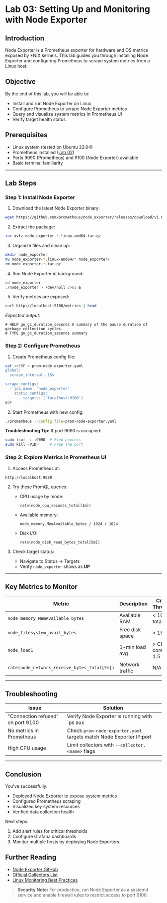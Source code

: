 # Lab 03: Setting Up and Monitoring with Node Exporter

## Introduction
Node Exporter is a Prometheus exporter for hardware and OS metrics exposed by *NIX kernels. This lab guides you through installing Node Exporter and configuring Prometheus to scrape system metrics from a Linux host.

## Objective
By the end of this lab, you will be able to:
- Install and run Node Exporter on Linux
- Configure Prometheus to scrape Node Exporter metrics
- Query and visualize system metrics in Prometheus UI
- Verify target health status

## Prerequisites
- Linux system (tested on Ubuntu 22.04)
- Prometheus installed ([Lab 02](#))
- Ports 9090 (Prometheus) and 9100 (Node Exporter) available
- Basic terminal familiarity

---

## Lab Steps

### Step 1: Install Node Exporter

1. Download the latest Node Exporter binary:
```bash
wget https://github.com/prometheus/node_exporter/releases/download/v1.8.2/node_exporter-1.8.2.linux-amd64.tar.gz
```

2. Extract the package:
```bash
tar xvfz node_exporter-*.linux-amd64.tar.gz
```

3. Organize files and clean up:
```bash
mkdir node_exporter
mv node_exporter-*.linux-amd64/* node_exporter/
rm node_exporter-*.tar.gz
```

4. Run Node Exporter in background:
```bash
cd node_exporter
./node_exporter > /dev/null 2>&1 &
```

5. Verify metrics are exposed:
```bash
curl http://localhost:9100/metrics | head
```
*Expected output:*
```
# HELP go_gc_duration_seconds A summary of the pause duration of garbage collection cycles.
# TYPE go_gc_duration_seconds summary
```

### Step 2: Configure Prometheus

1. Create Prometheus config file:
```bash
cat <<EOF > prom-node-exporter.yaml
global:
  scrape_interval: 15s

scrape_configs:
  - job_name: 'node_exporter'
    static_configs:
      - targets: ['localhost:9100']
EOF
```

2. Start Prometheus with new config:
```bash
./prometheus --config.file=prom-node-exporter.yaml
```

**Troubleshooting Tip:** If port 9090 is occupied:
```bash
sudo lsof -i :9090  # Find process
sudo kill <PID>     # Free the port
```

### Step 3: Explore Metrics in Prometheus UI

1. Access Prometheus at:
```
http://localhost:9090
```

2. Try these PromQL queries:
   - CPU usage by mode:
     ```promql
     rate(node_cpu_seconds_total[1m])
     ```
   - Available memory:
     ```promql
     node_memory_MemAvailable_bytes / 1024 / 1024
     ```
   - Disk I/O:
     ```promql
     rate(node_disk_read_bytes_total[5m])
     ```

3. Check target status:
   - Navigate to Status → Targets
   - Verify `node_exporter` shows as **UP**

---

## Key Metrics to Monitor

| Metric | Description | Critical Threshold |
|--------|-------------|--------------------|
| `node_memory_MemAvailable_bytes` | Available RAM | < 10% of total |
| `node_filesystem_avail_bytes` | Free disk space | < 15% |
| `node_load1` | 1-min load avg | > CPU cores × 1.5 |
| `rate(node_network_receive_bytes_total[5m])` | Network traffic | N/A |

---

## Troubleshooting

| Issue | Solution |
|-------|----------|
| "Connection refused" on port 9100 | Verify Node Exporter is running with `ps aux | grep node_exporter` |
| No metrics in Prometheus | Check `prom-node-exporter.yaml` targets match Node Exporter IP:port |
| High CPU usage | Limit collectors with `--collector.<name>` flags |

---

## Conclusion
You've successfully:
- Deployed Node Exporter to expose system metrics
- Configured Prometheus scraping
- Visualized key system resources
- Verified data collection health

Next steps:
1. Add alert rules for critical thresholds
2. Configure Grafana dashboards
3. Monitor multiple hosts by deploying Node Exporters

## Further Reading
- [Node Exporter GitHub](https://github.com/prometheus/node_exporter)
- [Official Collectors List](https://prometheus.io/docs/guides/node-exporter/)
- [Linux Monitoring Best Practices](https://prometheus.io/docs/guides/node-exporter/#monitoring-linux-hosts)

> **Security Note:** For production, run Node Exporter as a systemd service and enable firewall rules to restrict access to port 9100.
